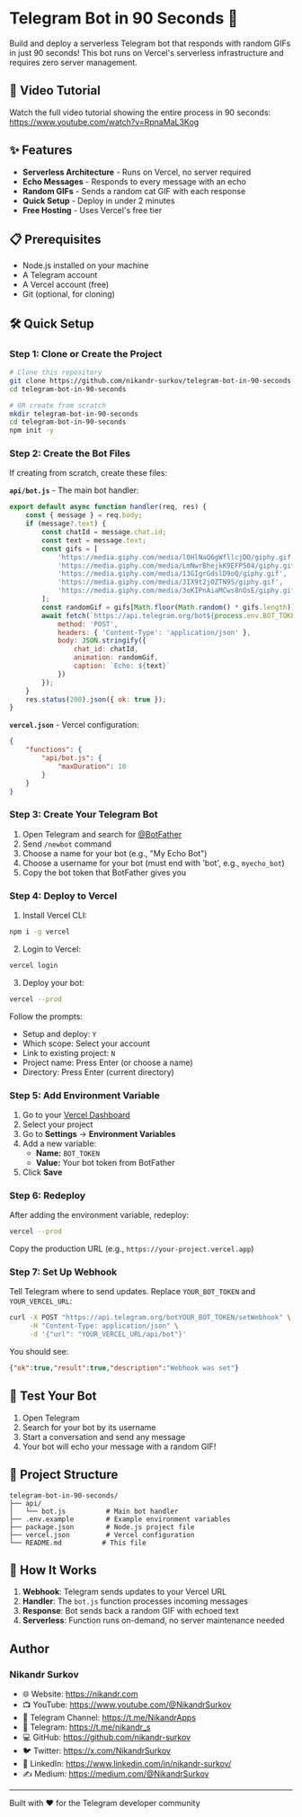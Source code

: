 # Telegram Bot in 90 Seconds 🚀

Build and deploy a serverless Telegram bot that responds with random GIFs in just 90 seconds! This bot runs on Vercel's serverless infrastructure and requires zero server management.

## 🎥 Video Tutorial

Watch the full video tutorial showing the entire process in 90 seconds: https://www.youtube.com/watch?v=RpnaMaL3Kog

## ✨ Features

- **Serverless Architecture** - Runs on Vercel, no server required
- **Echo Messages** - Responds to every message with an echo
- **Random GIFs** - Sends a random cat GIF with each response
- **Quick Setup** - Deploy in under 2 minutes
- **Free Hosting** - Uses Vercel's free tier

## 📋 Prerequisites

- Node.js installed on your machine
- A Telegram account
- A Vercel account (free)
- Git (optional, for cloning)

## 🛠️ Quick Setup

### Step 1: Clone or Create the Project

```bash
# Clone this repository
git clone https://github.com/nikandr-surkov/telegram-bot-in-90-seconds.git
cd telegram-bot-in-90-seconds

# OR create from scratch
mkdir telegram-bot-in-90-seconds
cd telegram-bot-in-90-seconds
npm init -y
```

### Step 2: Create the Bot Files

If creating from scratch, create these files:

**`api/bot.js`** - The main bot handler:
```javascript
export default async function handler(req, res) {
    const { message } = req.body;
    if (message?.text) {
        const chatId = message.chat.id;
        const text = message.text;
        const gifs = [
            'https://media.giphy.com/media/l0HlNaQ6gWfllcjDO/giphy.gif',
            'https://media.giphy.com/media/LmNwrBhejkK9EFP504/giphy.gif',
            'https://media.giphy.com/media/13GIgrGdslD9oQ/giphy.gif',
            'https://media.giphy.com/media/JIX9t2j0ZTN9S/giphy.gif',
            'https://media.giphy.com/media/3oKIPnAiaMCws8nOsE/giphy.gif'
        ];
        const randomGif = gifs[Math.floor(Math.random() * gifs.length)];
        await fetch(`https://api.telegram.org/bot${process.env.BOT_TOKEN}/sendAnimation`, {
            method: 'POST',
            headers: { 'Content-Type': 'application/json' },
            body: JSON.stringify({
                chat_id: chatId,
                animation: randomGif,
                caption: `Echo: ${text}`
            })
        });
    }
    res.status(200).json({ ok: true });
}
```

**`vercel.json`** - Vercel configuration:
```json
{
    "functions": {
        "api/bot.js": {
            "maxDuration": 10
        }
    }
}
```

### Step 3: Create Your Telegram Bot

1. Open Telegram and search for [@BotFather](https://t.me/botfather)
2. Send `/newbot` command
3. Choose a name for your bot (e.g., "My Echo Bot")
4. Choose a username for your bot (must end with 'bot', e.g., `myecho_bot`)
5. Copy the bot token that BotFather gives you

### Step 4: Deploy to Vercel

1. Install Vercel CLI:
```bash
npm i -g vercel
```

2. Login to Vercel:
```bash
vercel login
```

3. Deploy your bot:
```bash
vercel --prod
```

Follow the prompts:
- Setup and deploy: `Y`
- Which scope: Select your account
- Link to existing project: `N` 
- Project name: Press Enter (or choose a name)
- Directory: Press Enter (current directory)

### Step 5: Add Environment Variable

1. Go to your [Vercel Dashboard](https://vercel.com/dashboard)
2. Select your project
3. Go to **Settings** → **Environment Variables**
4. Add a new variable:
   - **Name:** `BOT_TOKEN`
   - **Value:** Your bot token from BotFather
5. Click **Save**

### Step 6: Redeploy

After adding the environment variable, redeploy:
```bash
vercel --prod
```

Copy the production URL (e.g., `https://your-project.vercel.app`)

### Step 7: Set Up Webhook

Tell Telegram where to send updates. Replace `YOUR_BOT_TOKEN` and `YOUR_VERCEL_URL`:

```bash
curl -X POST "https://api.telegram.org/botYOUR_BOT_TOKEN/setWebhook" \
     -H "Content-Type: application/json" \
     -d '{"url": "YOUR_VERCEL_URL/api/bot"}'
```

You should see:
```json
{"ok":true,"result":true,"description":"Webhook was set"}
```

## 🎉 Test Your Bot

1. Open Telegram
2. Search for your bot by its username
3. Start a conversation and send any message
4. Your bot will echo your message with a random GIF!

## 📁 Project Structure

```
telegram-bot-in-90-seconds/
├── api/
│   └── bot.js          # Main bot handler
├── .env.example        # Example environment variables
├── package.json        # Node.js project file
├── vercel.json         # Vercel configuration
└── README.md          # This file
```

## 🔧 How It Works

1. **Webhook**: Telegram sends updates to your Vercel URL
2. **Handler**: The `bot.js` function processes incoming messages
3. **Response**: Bot sends back a random GIF with echoed text
4. **Serverless**: Function runs on-demand, no server maintenance needed

## Author
### Nikandr Surkov
- 🌐 Website: https://nikandr.com
- 📺 YouTube: https://www.youtube.com/@NikandrSurkov
- 📢 Telegram Channel: https://t.me/NikandrApps
- 📱 Telegram: https://t.me/nikandr_s
- 💻 GitHub: https://github.com/nikandr-surkov
- 🐦 Twitter: https://x.com/NikandrSurkov
- 💼 LinkedIn: https://www.linkedin.com/in/nikandr-surkov/
- ✍️ Medium: https://medium.com/@NikandrSurkov

---

Built with ❤️ for the Telegram developer community
